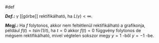 #def

***Def.:*** $\gamma$ [[görbe]] rektifikálható, ha $L(\gamma) < \infty$.

***Megj.:*** Ha $f$ folytonos, akkor nem feltétlenül rektifikálható a grafikonja, például $f(t) = t \sin (1/t)$, ha $t = 0$ akkor $f(t) = 0$ függvény folytonos de mégsem rektifikálható, mivel végtelen sokszor megy $y=1$ -ből $y = -1$ -be.